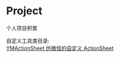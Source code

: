 # Project
 个人项目积累

自定义工具类目录:</br>
[YMActionSheet 仿微信的自定义 ActionSheet](https://github.com/HarbingWang/Project/tree/master/HBMobileProject/Expand/Tool/YMActionSheet)